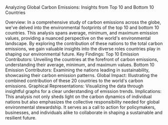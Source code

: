 Analyzing Global Carbon Emissions: Insights from Top 10 and Bottom 10 Countries

Overview:
In a comprehensive study of carbon emissions across the globe, we've delved into the environmental footprints of the top 10 and bottom 10 countries. This analysis spans average, minimum, and maximum emission values, providing a nuanced perspective on the world's environmental landscape. By exploring the contribution of these nations to the total carbon emissions, we gain valuable insights into the diverse roles countries play in shaping our environmental future. Key Findings:
Top 10 Emission Contributors: Unveiling the countries at the forefront of carbon emissions, understanding their average, minimum, and maximum values.
Bottom 10 Emission Contributors: Examining the nations leading in sustainability, showcasing their carbon emission patterns.
Global Impact: Illustrating the combined contribution of these 20 countries to the world's carbon emissions.
Graphical Representations: Visualizing the data through insightful graphs for a clear understanding of emission trends.
Implications:
This analysis not only sheds light on the carbon dynamics of individual nations but also emphasizes the collective responsibility needed for global environmental stewardship. It serves as a call to action for policymakers, businesses, and individuals alike to collaborate in shaping a sustainable and resilient future.
